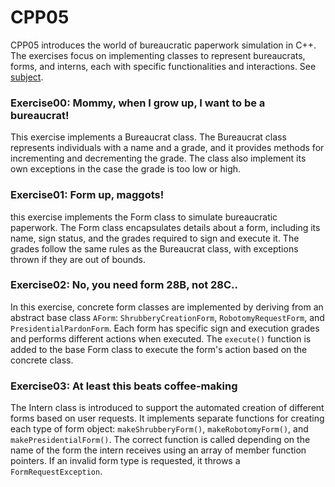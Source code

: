 # CPP05

CPP05 introduces the world of bureaucratic paperwork simulation in C++. The exercises focus on implementing classes to represent bureaucrats, forms, and interns, each with specific functionalities and interactions. See [subject](en.subject.pdf).


### Exercise00: Mommy, when I grow up, I want to be a bureaucrat!
This exercise implements a Bureaucrat class. The Bureaucrat class represents individuals with a name and a grade, and it provides methods for incrementing and decrementing the grade. The class also implement its own exceptions in the case the grade is too low or high.

### Exercise01: Form up, maggots!
this exercise implements the Form class to simulate bureaucratic paperwork. The Form class encapsulates details about a form, including its name, sign status, and the grades required to sign and execute it. The grades follow the same rules as the Bureaucrat class, with exceptions thrown if they are out of bounds.

### Exercise02: No, you need form 28B, not 28C..
In this exercise, concrete form classes are implemented by deriving from an abstract base class `AForm`: `ShrubberyCreationForm`, `RobotomyRequestForm`, and `PresidentialPardonForm`. Each form has specific sign and execution grades and performs different actions when executed. The `execute()` function is added to the base Form class to execute the form's action based on the concrete class.

### Exercise03: At least this beats coffee-making
The Intern class is introduced to support the automated creation of different forms based on user requests. It implements separate functions for creating each type of form object: `makeShrubberyForm()`, `makeRobotomyForm()`, and `makePresidentialForm()`. The correct function is called depending on the name of the form the intern receives using an array of member function pointers. If an invalid form type is requested, it throws a `FormRequestException`.


